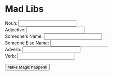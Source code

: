 <!DOCTYPE html>
<html>
<head>
<meta charset="utf-8" />
<title>Mad Libs</title>
</head>
<body>
<h1>Mad Libs</h1>
Noun: <input type="text" id="noun">
<br>Adjective: <input type="text" id="adjective">
<br>Someone's Name: <input type="text" id="person">
<br>Someone Else Name: <input type="text" id="other-person">
<br>Adverb: <input type="text" id="adverb">
<br>Verb: <input type="text" id="verb">
 <p>
 <button onclick="madTime()">Make Magic happen!!</button>
 <p>
 <div id="story"></div>
 </body>
 <script>
// Start writing your code here! 
 

function madTime() {
    var person = document.getElementById("person").value; 
	var storyDiv = document.getElementById("story");
	var noun = document.getElementById("noun");
	var adjective = document.getElementById("adjective");
	var verb = document.getElementById("verb");
	var adverb = document.getElementById("adverb");
	var otherPerson = document.getElementById("Someone's Name");
	var someoneElseName = document.getElementById("Someone's Else Name");
	
	storyDiv.innerHTML = person + 'walking into petsmart with her' + animal + 'named'+ Someone Else. +
Someone else + 'was very' + adjective + 'and' + verb + 'away.' 
person + 'got very'+ adjective + 'and' + verb + 'after her pet.'+
'While searching for her pet she ran into a' +  adjective + 'unicorn.' +
'The' + adjective + 'unicorn spoke to her and said' + someone else + 'went into the back with the' + animal. + 
person + 'said thank you to the unicorn and walked away.  When they turned around the unicorn disapeared.' +
'Not believing what' + person + 'just saw they'+ verb + 'away.' +
person + 'walked pass many hamsters, fish, cats, and dogs,' + 'but still couldn't find their pet'+ animal. +
'Then I turned the corner and saw my' animal 'dancing with the fish.' 'I' verb
'and then brought some food for my pet.' + 'I then took him home never forgetting this memory.' 
